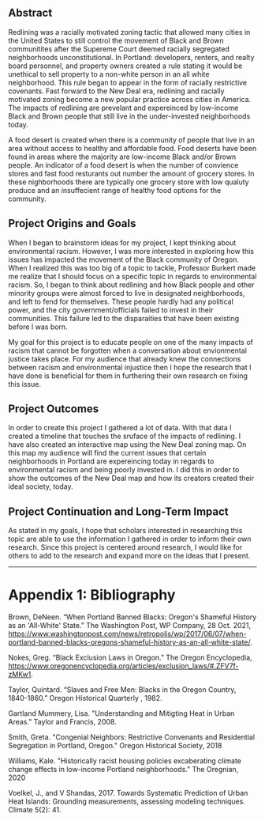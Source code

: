 ## Abstract  

Redlining was a racially motivated zoning tactic that allowed many cities in the United States to still control the movement of Black and Brown communitites after the Supereme Court deemed racially segregated neighborhoods unconstitutional. In Portland: developers, renters, and realty board personnel, and property owners created a rule stating it would be unethical to sell property to a non-white person in an all white neighborhood. This rule began to appear in the form of racially restrictive covenants. Fast forward to the New Deal era, redlining and racially motivated zoning become a new popular practice across cities in America. The impacts of redlining are prevelant and expereinced by low-income Black and Brown people that still live in the under-invested neighborhoods today. 

A food desert is created when there is a community of people that live in an area without access to healthy and affordable food. Food deserts have been found in areas where the majority are low-income Black and/or Brown people. An indicator of a food desert is when the number of convience stores and fast food resturants out number the amount of grocery stores. In these nighborhoods there are typically one grocery store with low qualuty produce and an insuffecient range of healthy food options for the community.  

## Project Origins and Goals

When I began to brainstorm ideas for my project, I kept thinking about environmental racism. However, I was more interested in exploring how this issues has impacted the movement of the Black community of Oregon. When I realized this was too big of a topic to tackle, Professor Burkert made me realize that I should focus on a specific topic in regards to environmental racism. So, I began to think about redlining and how Black people and other minority groups were almost forced to live in designated neighborhoods, and left to fend for themselves. These people hardly had any political power, and the city government/officials failed to invest in their communities. This failure led to the disparaities that have been existing before I was born. 

My goal for this project is to educate people on one of the many impacts of racism that cannot be forgotten when a conversation about envionmental justice takes place. For my audience that already knew the connections between racism and environmental injustice then I hope the research that I have done is beneficial for them in furthering their own research on fixing this issue.  

## Project Outcomes

In order to create this project I gathered a lot of data. With that data I created a timeline that touches the sruface of the impacts of redlining. I have also created an interactive map using the New Deal zoning map. On this map my audience will find the current issues that certain neighborhoods in Portland are expereincing today in regards to environmental racism and being poorly invested in. I did this in order to show the outcomes of the New Deal map and how its creators created their ideal society, today. 

## Project Continuation and Long-Term Impact

As stated in my goals, I hope that scholars interested in researching this topic are able to use the information I gathered in order to inform their own research. Since this project is centered around research, I would like for others to add to the research and expand more on the ideas that I present. 
 
---

# Appendix 1: Bibliography

Brown, DeNeen. “When Portland Banned Blacks: Oregon's Shameful History as an 'All-White' State.” The Washington Post, WP Company, 28 Oct. 2021, https://www.washingtonpost.com/news/retropolis/wp/2017/06/07/when-portland-banned-blacks-oregons-shameful-history-as-an-all-white-state/.

Nokes, Greg. “Black Exclusion Laws in Oregon.” The Oregon Encyclopedia, https://www.oregonencyclopedia.org/articles/exclusion_laws/#.ZFV7f-zMKw1.

Taylor, Quintard. “Slaves and Free Men: Blacks in the Oregon Country, 1840-1860.” Oregon Historical Quarterly , 1982.

Gartland Mummery, Lisa. "Understanding and Mitigting Heat in Urban Areas." Taylor and Francis, 2008.

Smith, Greta. "Congenial Neighbors: Restrictive Convenants and Residential Segregation in Portland, Oregon." Oregon Historical Society, 2018

Williams, Kale. "Historically racist housing policies excaberating climate change effects in low-income Portland neighborhoods." The Oregnian, 2020

Voelkel, J., and V Shandas, 2017. Towards Systematic Prediction of Urban Heat Islands: Grounding measurements, assessing modeling techniques. Climate 5(2): 41.
